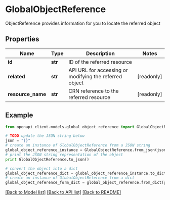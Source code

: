 # GlobalObjectReference

ObjectReference provides information for you to locate the referred object

## Properties
Name | Type | Description | Notes
------------ | ------------- | ------------- | -------------
**id** | **str** | ID of the referred resource | 
**related** | **str** | API URL for accessing or modifying the referred object | [readonly] 
**resource_name** | **str** | CRN reference to the referred resource | [readonly] 

## Example

```python
from openapi_client.models.global_object_reference import GlobalObjectReference

# TODO update the JSON string below
json = "{}"
# create an instance of GlobalObjectReference from a JSON string
global_object_reference_instance = GlobalObjectReference.from_json(json)
# print the JSON string representation of the object
print GlobalObjectReference.to_json()

# convert the object into a dict
global_object_reference_dict = global_object_reference_instance.to_dict()
# create an instance of GlobalObjectReference from a dict
global_object_reference_form_dict = global_object_reference.from_dict(global_object_reference_dict)
```
[[Back to Model list]](../ccloud/README.md#documentation-for-models) [[Back to API list]](../ccloud/README.md#documentation-for-api-endpoints) [[Back to README]](../ccloud/README.md)


